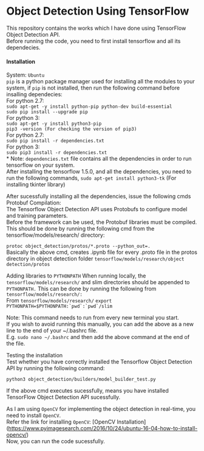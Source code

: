 # Object Detection Using TensorFlow  

This repository contains the works which I have done using TensorFlow Object Detection API.  
Before running the code, you need to first install tensorflow and all its dependecies.  

#### Installation ####

System: ``Ubuntu``  
``pip`` is a python package manager used for installing all the modules to your system, if ``pip`` is not installed, then run the following command before insalling dependecies:  
For python 2.7:  
	``sudo apt-get -y install python-pip python-dev build-essential``  
	``sudo pip install --upgrade pip``  
For python 3:  
	``sudo apt-get -y install python3-pip``  
	``pip3 -version (For checking the version of pip3)``  
For python 2.7:    
	``sudo pip install -r dependencies.txt``  
For python 3:  
	``sudo pip3 install -r dependencies.txt``  
	* Note: ``dependencies.txt`` file contains all the dependencies in order to run tensorflow on your system.  
After installing the tensorflow 1.5.0, and all the dependencies, you need to run the following commands,
	``sudo apt-get install python3-tk`` (For installing tkinter library)  

After sucessfully installing all the dependencies, issue the following cmds  
Protobuf Compilation:  
The Tensorflow Object Detection API uses Protobufs to configure model and training parameters.  
Before the framework can be used, the Protobuf libraries must be compiled.  
This should be done by running the following cmd from the tensorflow/models/research/ directory:  

``protoc object_detection/protos/*.proto --python_out=.``  
Basically the above cmd, creates .ipynb file for every .proto file in the protos directory in object detection folder
``tensorflow/models/research/object detection/protos`` 

Adding libraries to ``PYTHONPATH``
When running locally, the ``tensorflow/models/research/`` and slim directories should be appended to ``PYTHONPATH.`` 
This can be done by running the following from ``tensorflow/models/research/:``  
From ``tensorflow/models/research/``
``export PYTHONPATH=$PYTHONPATH:`pwd`:`pwd`/slim``

Note: This command needs to run from every new terminal you start.  
If you wish to avoid running this manually, you can add the above as a new line to the end of your ~/.bashrc file.  
E.g. ``sudo nano ~/.bashrc`` and then add the above command at the end of the file.  

Testing the installation  
Test whether you have correctly installed the Tensorflow Object Detection API by running the following command:  

``python3 object_detection/builders/model_builder_test.py``

If the above cmd executes sucessfully, means you have installed TensorFlow Object Detection API sucessfully.  

As I am using ``OpenCV`` for implementing the object detection in real-time, you need to install ``OpenCV``.  
Refer the link for installing ``OpenCV``: [OpenCV Installation] (https://www.pyimagesearch.com/2016/10/24/ubuntu-16-04-how-to-install-opencv/)  
Now, you can run the code sucessfully.   

